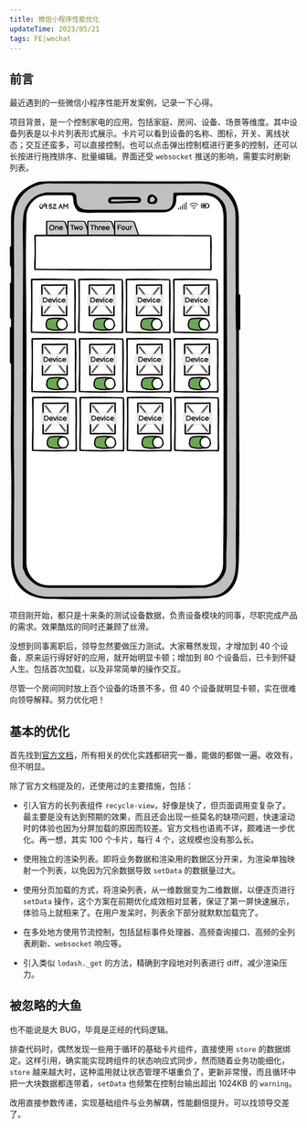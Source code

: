 ```yaml
---
title: 微信小程序性能优化
updateTime: 2023/05/21
tags: FE|wechat
---
```


## 前言
最近遇到的一些微信小程序性能开发案例，记录一下心得。

项目背景，是一个控制家电的应用。包括家庭、房间、设备、场景等维度。其中设备列表是以卡片列表形式展示。卡片可以看到设备的名称、图标，开关、离线状态；交互还蛮多，可以直接控制，也可以点击弹出控制框进行更多的控制，还可以长按进行拖拽排序、批量编辑。界面还受 `websocket` 推送的影响，需要实时刷新列表。

![miniprogram](/assets/docs/miniprogram.png)

项目刚开始，都只是十来条的测试设备数据，负责设备模块的同事，尽职完成产品的需求。效果酷炫的同时还兼顾了丝滑。

没想到同事离职后，领导忽然要做压力测试。大家蓦然发现，才增加到 40 个设备，原来运行得好好的应用，就开始明显卡顿；增加到 80 个设备后，已卡到怀疑人生。包括首次加载，以及非常简单的操作交互。

尽管一个房间同时放上百个设备的场景不多，但 40 个设备就明显卡顿，实在很难向领导解释。努力优化吧！

## 基本的优化
首先找到[官方文档](https://developers.weixin.qq.com/community/business/course/000606628dc2e86dc0ddcbb115940d)，所有相关的优化实践都研究一番，能做的都做一遍。收效有，但不明显。

除了官方文档提及的，还使用过的主要措施，包括：

+ 引入官方的长列表组件 `recycle-view`，好像是快了，但页面调用变复杂了。最主要是没有达到预期的效果，而且还会出现一些莫名的缺项问题，快速滚动时的体验也因为分屏加载的原因而较差。官方文档也语焉不详，颇难进一步优化。再一想，其实 100 个卡片，每行 4 个，这规模也没有那么长。

+ 使用独立的渲染列表。即将业务数据和渲染用的数据区分开来，为渲染单独映射一个列表，以免因为冗余数据导致 `setData` 的数据量过大。

+ 使用分页加载的方式，将渲染列表，从一维数据变为二维数据，以便逐页进行 `setData` 操作，这个方案在前期优化成效相对显著，保证了第一屏快速展示，体验马上就相来了。在用户发呆时，列表余下部分就默默加载完了。

+ 在多处地方使用节流控制，包括鼠标事件处理器、高频查询接口、高频的全列表刷新、`websocket` 响应等。

+ 引入类似 `lodash._get` 的方法，精确到字段地对列表进行 diff，减少渲染压力。

## 被忽略的大鱼
也不能说是大 BUG，毕竟是正经的代码逻辑。

排查代码时，偶然发现一些用于循环的基础卡片组件，直接使用 `store` 的数据绑定。这样引用，确实能实现跨组件的状态响应式同步，然而随着业务功能细化，`store` 越来越大时，这种滥用就让状态管理不堪重负了，更新非常慢，而且循环中把一大块数据都连带着，`setData` 也频繁在控制台输出超出 1024KB 的 `warning`。

改用直接参数传递，实现基础组件与业务解耦，性能翻倍提升。可以找领导交差了。